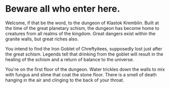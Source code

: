 # Beware all who enter here.

Welcome, if that be the word, to the dungeon of Klastok Kremblin. Built at the time of the great planetary schism, the dungeon has become home to creatures from all realms of the kingdom. Great dangers exist within the granite walls, but great riches also.

You intend to find the Iron Goblet of Chreftyitees, supposedly lost just after the great schism. Legends tell that drinking from the goblet will result in the healing of the schism and a return of balance to the universe.

You're on the first floor of the dungeon. Water trickles down the
walls to mix with fungus and slime that coat the stone floor.
There is a smell of death hanging in the air and clinging to the back of your throat.